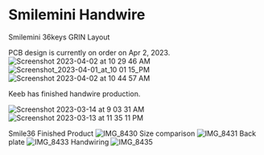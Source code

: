 # Smilemini Handwire
Smilemini 36keys GRIN Layout

PCB design is currently on order on Apr 2, 2023. 
![Screenshot 2023-04-02 at 10 29 46 AM](https://user-images.githubusercontent.com/118025702/229372414-e8cbda8c-e0a5-4d79-8251-8c510a9703da.png)
![Screenshot_2023-04-01_at_10 01 15_PM](https://user-images.githubusercontent.com/118025702/229372482-000bab04-f013-4c00-bd3c-9b44dd43710c.png)
![Screenshot 2023-04-02 at 10 44 57 AM](https://user-images.githubusercontent.com/118025702/229372530-1e5a21c9-b553-410d-9c9e-2b170bdfeba9.png)

Keeb has finished handwire production.

![Screenshot 2023-03-14 at 9 03 31 AM](https://user-images.githubusercontent.com/118025702/225147322-91a6865f-0588-47d6-bec0-d82397884103.png)
![Screenshot 2023-03-13 at 11 35 11 PM](https://user-images.githubusercontent.com/118025702/225147330-00bf02f2-dbb1-40f7-b5ee-1a10757071e4.png)

Smile36 Finished Product
![IMG_8430](https://user-images.githubusercontent.com/118025702/228940294-836efbfe-5d21-4a63-ae64-baf060b2dc5d.JPG)
Size comparison
![IMG_8431](https://user-images.githubusercontent.com/118025702/228940312-e31b5970-bd61-457f-9b45-cd7ce8e60347.JPG)
Back plate
![IMG_8433](https://user-images.githubusercontent.com/118025702/228940361-d89dbb7f-f333-421c-a4cb-fb9709330dbf.JPG)
Handwiring
![IMG_8435](https://user-images.githubusercontent.com/118025702/228940402-17afd100-dbd4-4d65-98a6-d63b6debeef8.JPG)
